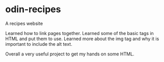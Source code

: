 # odin-recipes
A recipes website

Learned how to link pages together.
Learned some of the basic tags in HTML and put them to use.
Learned more about the img tag and why it is important to include the alt text.

Overall a very useful project to get my hands on some HTML.